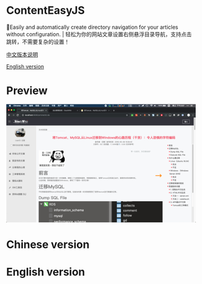 # ContentEasyJS
:star2:Easily and automatically create directory navigation for your articles without configuration. | 轻松为你的网站文章设置右侧悬浮目录导航，支持点击跳转，不需要复杂的设置！

[中文版本说明](#chinese-version)

[English version](#english-version)

# Preview

![](/pics/preview.png)

# Chinese version



# English version